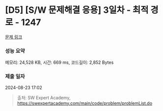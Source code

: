 # [D5] [S/W 문제해결 응용] 3일차 - 최적 경로 - 1247 

[문제 링크](https://swexpertacademy.com/main/code/problem/problemDetail.do?contestProbId=AV15OZ4qAPICFAYD) 

### 성능 요약

메모리: 24,528 KB, 시간: 669 ms, 코드길이: 2,852 Bytes

### 제출 일자

2024-08-23 17:02



> 출처: SW Expert Academy, https://swexpertacademy.com/main/code/problem/problemList.do